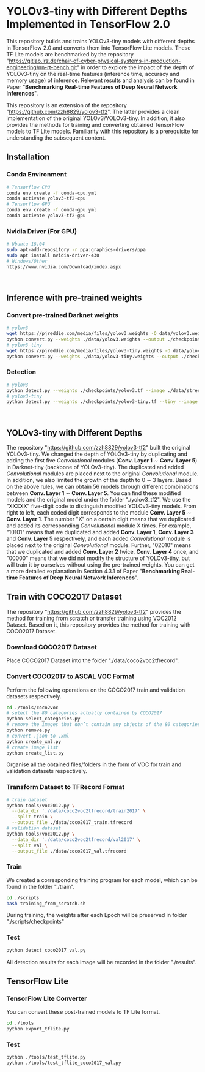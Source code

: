 # YOLOv3-tiny with Different Depths Implemented in TensorFlow 2.0
This repository builds and trains YOLOv3-tiny models with different depths in TensorFlow 2.0 and converts them into TensorFlow Lite models. These TF Lite models are benchmarked by the repository "https://gitlab.lrz.de/chair-of-cyber-physical-systems-in-production-engineering/nn-rt-bench.git" in order to explore the impact of the depth of YOLOv3-tiny on the real-time features (inference time, accuracy and memory usage) of inference. Relevant results and  analysis can be found in Paper "__Benchmarking Real-time Features of Deep Neural Network Inferences__".

This repository is an extension of the repository "https://github.com/zzh8829/yolov3-tf2". The latter provides a clean implementation of the original YOLOv3/YOLOv3-tiny. In addition, it also provides the methods for training and converting obtained TensorFlow models to TF Lite models. Familiarity with this repository is a prerequisite for understanding the subsequent content.
<br/>

## Installation
###  Conda Environment
```bash
# Tensorflow CPU
conda env create -f conda-cpu.yml
conda activate yolov3-tf2-cpu
# Tensorflow GPU
conda env create -f conda-gpu.yml
conda activate yolov3-tf2-gpu
```

###  Nvidia Driver (For GPU)
```bash
# Ubuntu 18.04
sudo apt-add-repository -r ppa:graphics-drivers/ppa
sudo apt install nvidia-driver-430
# Windows/Other
https://www.nvidia.com/Download/index.aspx
```
<br/>

## Inference with pre-trained weights
### Convert pre-trained Darknet weights
```bash
# yolov3
wget https://pjreddie.com/media/files/yolov3.weights -O data/yolov3.weights
python convert.py --weights ./data/yolov3.weights --output ./checkpoints/yolov3.tf
# yolov3-tiny
wget https://pjreddie.com/media/files/yolov3-tiny.weights -O data/yolov3-tiny.weights
python convert.py --weights ./data/yolov3-tiny.weights --output ./checkpoints/yolov3-tiny.tf --tiny
```

### Detection
```bash
# yolov3
python detect.py --weights ./checkpoints/yolov3.tf --image ./data/street.jpg
# yolov3-tiny
python detect.py --weights ./checkpoints/yolov3-tiny.tf --tiny --image ./data/street.jpg
```
<br/>

## YOLOv3-tiny with Different Depths
The repository "https://github.com/zzh8829/yolov3-tf2" built the original YOLOv3-tiny. We changed the depth of YOLOv3-tiny by duplicating and adding the first five _Convolutional_ modules (__Conv. Layer 1__ ∼ __Conv. Layer 5__) in Darknet-tiny (backbone of YOLOv3-tiny). The duplicated and added _Convolutional_ modules are placed next to the original _Convolutional_ module. In addition, we also limited the growth of the depth to 0 ∼ 3 layers. Based on the above rules, we can obtain 56 models through different combinations between __Conv. Layer 1__ ∼ __Conv. Layer 5__. You can find these modified models and the original model under the folder "./yolov3_tf2".
We use the "XXXXX" five-digit code to distinguish modified YOLOv3-tiny models. From right to left, each coded digit corresponds to the module __Conv. Layer 5__ ∼ __Conv. Layer 1__. The number "X" on a certain digit means that we duplicated and added its corresponding _Convolutional_ module X times. For example, "10101" means that we duplicated and added __Conv. Layer 1__, __Conv. Layer 3__ and __Conv. Layer 5__ respectively, and each added _Convolutional_ module is placed next to the original _Convolutional_ module.  Further, "02010" means that we duplicated and added __Conv. Layer 2__ twice, __Conv. Layer 4__ once, and "00000" means that we did not modify the structure of YOLOv3-tiny, but will train it by ourselves without using the pre-trained weights.
You can get a more detailed explanation in Section 4.3.1 of Paper "__Benchmarking Real-time Features of Deep Neural Network Inferences__".
<br/>

## Train with COCO2017 Dataset
The repository "https://github.com/zzh8829/yolov3-tf2" provides the method for training from scratch or transfer training using VOC2012 Dataset. Based on it, this repository provides the method for training with COCO2017 Dataset.

### Download COCO2017 Dataset
Place COCO2017 Dataset into the folder "./data/coco2voc2tfrecord".

### Convert COCO2017 to ASCAL VOC Format 
Perform the following operations on the COCO2017 train and validation datasets respectively.
```bash
cd ./tools/coco2voc
# select the 80 categories actually contained by COCO2017
python select_categories.py
# remove the images that don’t contain any objects of the 80 categories
python remove.py
# convert .json to .xml
python create_xml.py
# create image list
python create_list.py
```
Organise all the obtained files/folders in the form of VOC for train and validation datasets respectively.

### Transform Dataset to TFRecord Format
```bash
# train dataset
python tools/voc2012.py \
  --data_dir './data/coco2voc2tfrecord/train2017' \
  --split train \
  --output_file ./data/coco2017_train.tfrecord
# validation dataset
python tools/voc2012.py \
  --data_dir './data/coco2voc2tfrecord/val2017' \
  --split val \
  --output_file ./data/coco2017_val.tfrecord
```

### Train
We created a corresponding training program for each model, which can be found in the folder "./train". 

```bash
cd ./scripts
bash training_from_scratch.sh
```
During training, the weights after each Epoch will be preserved in folder "./scripts/checkpoints"

### Test
```bash
python detect_coco2017_val.py
```
All detection results for each image will be recorded in the folder "./results".
<br/>

## TensorFlow Lite
### TensorFlow Lite Converter
You can convert these post-trained models to TF Lite format.
```bash
cd ./tools
python export_tflite.py
```

### Test
```bash
python ./tools/test_tflite.py
python ./tools/test_tflite_coco2017_val.py
```